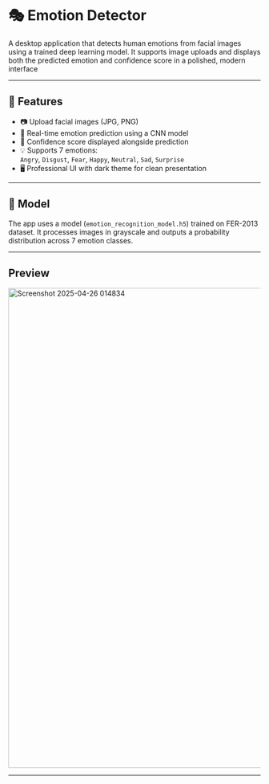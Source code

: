 # 🎭 Emotion Detector

A desktop application that detects human emotions from facial images using a trained deep learning model. It supports image uploads and displays both the predicted emotion and confidence score in a polished, modern interface 

---

## 🚀 Features

- 📷 Upload facial images (JPG, PNG)
- 🤖 Real-time emotion prediction using a CNN model
- 🎯 Confidence score displayed alongside prediction
- 💡 Supports 7 emotions:  
  `Angry`, `Disgust`, `Fear`, `Happy`, `Neutral`, `Sad`, `Surprise`
- 🖥️ Professional UI with dark theme for clean presentation

---

## 🧠 Model

The app uses a model (`emotion_recognition_model.h5`) trained on FER-2013 dataset. It processes images in grayscale and outputs a probability distribution across 7 emotion classes.

---
## Preview

<img width="956" alt="Screenshot 2025-04-26 014834" src="https://github.com/user-attachments/assets/8f6c2bef-38de-4fc6-9ed1-fdb22cbfd604" />

---





